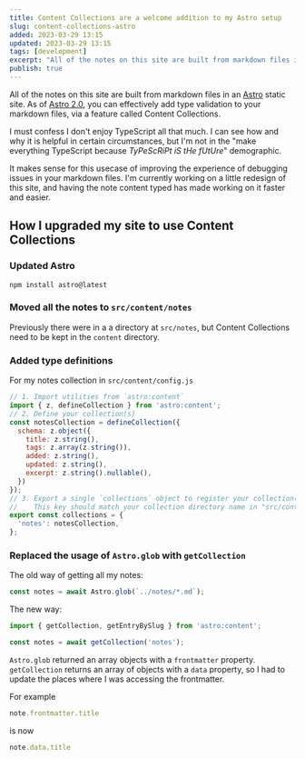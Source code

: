 ```yaml
---
title: Content Collections are a welcome addition to my Astro setup
slug: content-collections-astro
added: 2023-03-29 13:15
updated: 2023-03-29 13:15
tags: [development]
excerpt: "All of the notes on this site are built from markdown files in an Astro static site. As of Astro 2.0, you can effectively add type validation to your markdown files, via a feature called Content Collections."
publish: true
---
```


All of the notes on this site are built from markdown files in an [Astro](Astro.build) static site. As of [Astro 2.0](https://astro.build/blog/astro-2/), you can effectively add type validation to your markdown files, via a feature called Content Collections.

I must confess I don't enjoy TypeScript all that much. I can see how and why it is helpful in certain circumstances, but I'm not in the "make everything TypeScript because *TyPeScRiPt iS tHe fUtUre*" demographic. 

It makes sense for this usecase of improving the experience of debugging issues in your markdown files. I'm currently working on a little redesign of this site, and having the note content typed has made working on it faster and easier.

## How I upgraded my site to use Content Collections

### Updated Astro
`npm install astro@latest`

### Moved all the notes to `src/content/notes`
Previously there were in a a directory at `src/notes`, but Content Collections need to be kept in the `content` directory.

### Added type definitions
For my notes collection in `src/content/config.js`
```js
// 1. Import utilities from `astro:content`
import { z, defineCollection } from 'astro:content';
// 2. Define your collection(s)
const notesCollection = defineCollection({
  schema: z.object({
    title: z.string(),
    tags: z.array(z.string()),
    added: z.string(),
    updated: z.string(),
    excerpt: z.string().nullable(),
  })
});
// 3. Export a single `collections` object to register your collection(s)
//    This key should match your collection directory name in "src/content"
export const collections = {
  'notes': notesCollection,
};
```

### Replaced the usage of `Astro.glob` with `getCollection`
The old way of getting all my notes:
```js
const notes = await Astro.glob(`../notes/*.md`);
```
The new way:
```js
import { getCollection, getEntryBySlug } from 'astro:content';

const notes = await getCollection('notes');
```

`Astro.glob` returned an array objects with a `frontmatter` property. `getCollection` returns an array of objects with a `data` property, so I had to update the places where I was accessing the frontmatter.

For example
```js
note.frontmatter.title
```
is now
```js
note.data.title
```